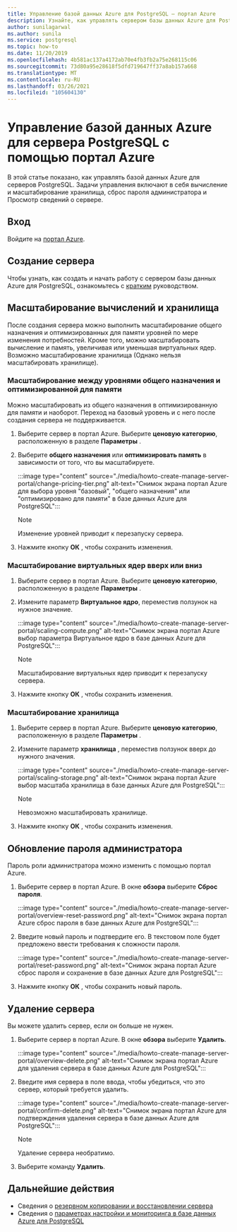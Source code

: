 ```yaml
---
title: Управление базой данных Azure для PostgreSQL — портал Azure
description: Узнайте, как управлять сервером базы данных Azure для PostgreSQL из портал Azure.
author: sunilagarwal
ms.author: sunila
ms.service: postgresql
ms.topic: how-to
ms.date: 11/20/2019
ms.openlocfilehash: 4b581ac137a4172ab70e4fb3fb2a75e268115c06
ms.sourcegitcommit: 73d80a95e28618f5dfd719647ff37a8ab157a668
ms.translationtype: MT
ms.contentlocale: ru-RU
ms.lasthandoff: 03/26/2021
ms.locfileid: "105604130"
---
```

# <a name="manage-an-azure-database-for-postgresql-server-using-the-azure-portal"></a>Управление базой данных Azure для сервера PostgreSQL с помощью портал Azure

В этой статье показано, как управлять базой данных Azure для серверов PostgreSQL. Задачи управления включают в себя вычисление и масштабирование хранилища, сброс пароля администратора и Просмотр сведений о сервере.

## <a name="sign-in"></a>Вход

Войдите на [портал Azure](https://portal.azure.com).

## <a name="create-a-server"></a>Создание сервера

Чтобы узнать, как создать и начать работу с сервером базы данных Azure для PostgreSQL, ознакомьтесь с [кратким](quickstart-create-server-database-portal.md) руководством.

## <a name="scale-compute-and-storage"></a>Масштабирование вычислений и хранилища

После создания сервера можно выполнить масштабирование общего назначения и оптимизированных для памяти уровней по мере изменения потребностей. Кроме того, можно масштабировать вычисление и память, увеличивая или уменьшая виртуальных ядер. Возможно масштабирование хранилища (Однако нельзя масштабировать хранилище).

### <a name="scale-between-general-purpose-and-memory-optimized-tiers"></a>Масштабирование между уровнями общего назначения и оптимизированной для памяти

Можно масштабировать из общего назначения в оптимизированную для памяти и наоборот. Переход на базовый уровень и с него после создания сервера не поддерживается.

1. Выберите сервер в портал Azure. Выберите **ценовую категорию**, расположенную в разделе **Параметры** .

2. Выберите **общего назначения** или **оптимизировать память** в зависимости от того, что вы масштабируете.

   :::image type="content" source="./media/howto-create-manage-server-portal/change-pricing-tier.png" alt-text="Снимок экрана портал Azure для выбора уровня &quot;базовый&quot;, &quot;общего назначения&quot; или &quot;оптимизировано для памяти&quot; в базе данных Azure для PostgreSQL":::

   > [!NOTE]
   > Изменение уровней приводит к перезапуску сервера.

3. Нажмите кнопку **ОК** , чтобы сохранить изменения.

### <a name="scale-vcores-up-or-down"></a>Масштабирование виртуальных ядер вверх или вниз

1. Выберите сервер в портал Azure. Выберите **ценовую категорию**, расположенную в разделе **Параметры** .

2. Измените параметр **Виртуальное ядро**, переместив ползунок на нужное значение.

   :::image type="content" source="./media/howto-create-manage-server-portal/scaling-compute.png" alt-text="Снимок экрана портал Azure выбор параметра Виртуальное ядро в базе данных Azure для PostgreSQL":::

   > [!NOTE]
   > Масштабирование виртуальных ядер приводит к перезапуску сервера.

3. Нажмите кнопку **ОК** , чтобы сохранить изменения.

### <a name="scale-storage-up"></a>Масштабирование хранилища

1. Выберите сервер в портал Azure. Выберите **ценовую категорию**, расположенную в разделе **Параметры** .

2. Измените параметр **хранилища** , переместив ползунок вверх до нужного значения.

   :::image type="content" source="./media/howto-create-manage-server-portal/scaling-storage.png" alt-text="Снимок экрана портал Azure выбор масштаба хранилища в базе данных Azure для PostgreSQL":::

   > [!NOTE]
   > Невозможно масштабировать хранилище.

3. Нажмите кнопку **ОК** , чтобы сохранить изменения.

## <a name="update-admin-password"></a>Обновление пароля администратора

Пароль роли администратора можно изменить с помощью портал Azure.

1. Выберите сервер в портал Azure. В окне **обзора** выберите **Сброс пароля**.

   :::image type="content" source="./media/howto-create-manage-server-portal/overview-reset-password.png" alt-text="Снимок экрана портал Azure сброс пароля в базе данных Azure для PostgreSQL":::

2. Введите новый пароль и подтвердите его. В текстовом поле будет предложено ввести требования к сложности пароля.

   :::image type="content" source="./media/howto-create-manage-server-portal/reset-password.png" alt-text="Снимок экрана портал Azure сброс пароля и сохранение в базе данных Azure для PostgreSQL":::

3. Нажмите кнопку **ОК** , чтобы сохранить новый пароль.

## <a name="delete-a-server"></a>Удаление сервера

Вы можете удалить сервер, если он больше не нужен. 

1. Выберите сервер в портал Azure. В окне **обзора** выберите **Удалить**.

   :::image type="content" source="./media/howto-create-manage-server-portal/overview-delete.png" alt-text="Снимок экрана портал Azure для удаления сервера в базе данных Azure для PostgreSQL":::

2. Введите имя сервера в поле ввода, чтобы убедиться, что это сервер, который требуется удалить.

   :::image type="content" source="./media/howto-create-manage-server-portal/confirm-delete.png" alt-text="Снимок экрана портал Azure для подтверждения удаления сервера в базе данных Azure для PostgreSQL":::

   > [!NOTE]
   > Удаление сервера необратимо.

3. Выберите команду **Удалить**.

## <a name="next-steps"></a>Дальнейшие действия

- Сведения о [резервном копировании и восстановлении сервера](howto-restore-server-portal.md)
- Сведения о [параметрах настройки и мониторинга в базе данных Azure для PostgreSQL](concepts-monitoring.md)
